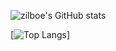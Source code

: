 ![zilboe's GitHub stats](https://github-readme-stats.vercel.app/api?username=zilboe&theme=blue-green)


[![Top Langs](https://github-readme-stats.vercel.app/api/top-langs/?username=zilboe&layout=compact&hide=html,css&theme=blue-green)]
